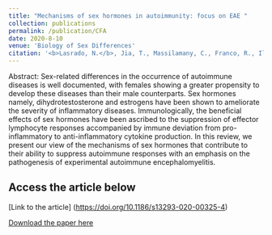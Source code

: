 ```yaml
---
title: "Mechanisms of sex hormones in autoimmunity: focus on EAE "
collection: publications
permalink: /publication/CFA
date: 2020-8-10
venue: 'Biology of Sex Differences'
citation: '<b>Lasrado, N.</b>, Jia, T., Massilamany, C., Franco, R., Illes, Z., Reddy, J., 2020. Mechanisms of sex hormones in autoimmunity: focus on EAE. Biology of Sex Differences'
---
```


Abstract:
Sex-related differences in the occurrence of autoimmune diseases is well documented, with females showing a greater propensity to develop these diseases than their male counterparts. Sex hormones namely, dihydrotestosterone and estrogens have been shown to ameliorate the severity of inflammatory diseases. Immunologically, the beneficial effects of sex hormones have been ascribed to the suppression of effector lymphocyte responses accompanied by immune deviation from pro-inflammatory to anti-inflammatory cytokine production. In this review, we present our view of the mechanisms of sex hormones that contribute to their ability to suppress autoimmune responses with an emphasis on the pathogenesis of experimental autoimmune encephalomyelitis.

Access the article below
----
[Link to the article] (https://doi.org/10.1186/s13293-020-00325-4)

[Download the paper here](http://ninaadlasrado.github.io/files/BOSD.pdf)
